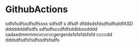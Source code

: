 # GithubActions
 
 sdfsfsdfssdfsdfssss
sdfsdf s dfsdf dfddsdsfdsdfsdfsddfASD
ddddddddfsdfs
sdfsdfsccdfdfsddbbssdddd
sadasdmmmmcvcvcvcgergerdsfsfsfdsfsfd
ccccdd
dddsdfsdfsfsdfssdfsfsdfs
